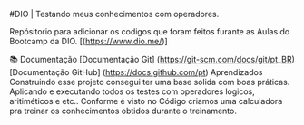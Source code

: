 #DIO | Testando meus conhecimentos com operadores.

Repósitorio para adicionar os codigos que foram feitos furante as Aulas do Bootcamp da DIO. [(https://www.dio.me/)]

📚 Documentação
[Documentação Git] (https://git-scm.com/docs/git/pt_BR)
[Documentação GitHub] (https://docs.github.com/pt)
Aprendizados
Construindo esse projeto consegui ter uma base solida com boas práticas. Aplicando e executando todos os testes com operadores logicos, aritiméticos e etc.. Conforme é visto no Código criamos uma calculadora pra treinar os conhecimentos obtidos durante o treinamento.
